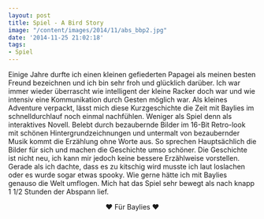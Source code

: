 ```yaml
---
layout: post
title: Spiel - A Bird Story
image: "/content/images/2014/11/abs_bbp2.jpg"
date: '2014-11-25 21:02:18'
tags:
- Spiel
---
```


Einige Jahre durfte ich einen kleinen gefiederten Papagei als meinen besten Freund bezeichnen und ich bin sehr froh und glücklich darüber. Ich war immer wieder überrascht wie intelligent der kleine Racker doch war und wie intensiv eine Kommunikation durch Gesten möglich war. Als kleines Adventure verpackt, lässt mich diese Kurzgeschichte die Zeit mit Baylies im schnelldurchlauf noch einmal nachfühlen. Weniger als Spiel denn als interaktives Novell. Belebt durch bezaubernde Bilder im 16-Bit Retro-look mit schönen Hintergrundzeichnungen und untermalt von bezaubernder Musik kommt die Erzählung ohne Worte aus. So sprechen Hauptsächlich die Bilder für sich und machen die Geschichte umso schöner. Die Geschichte ist nicht neu, ich kann mir jedoch keine bessere Erzählweise vorstellen. Gerade als ich dachte, dass es zu kitschig wird musste ich laut loslachen oder es wurde sogar etwas spooky. 
Wie gerne hätte ich mit Baylies genauso die Welt umflogen. Mich hat das Spiel sehr bewegt als nach knapp 1 1/2 Stunden der Abspann lief.

<center>❤ Für Baylies ❤</center>
